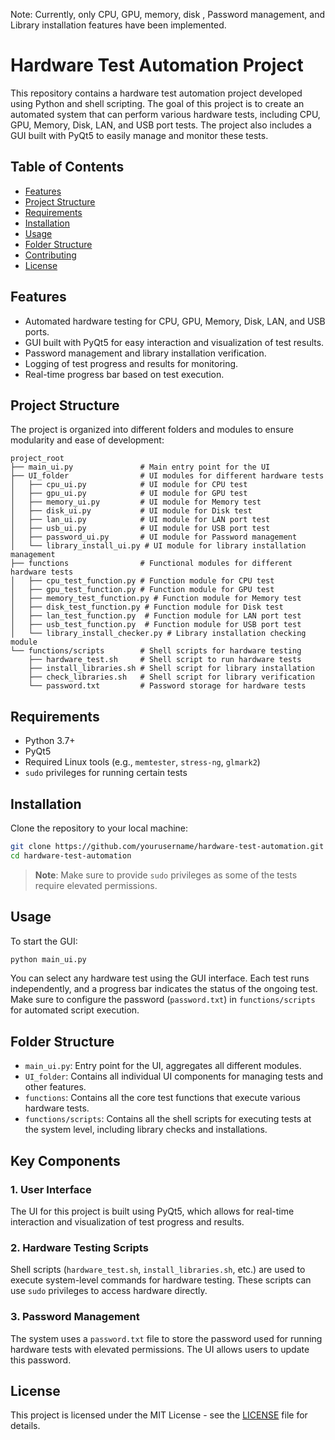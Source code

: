 Note: Currently, only CPU, GPU, memory, disk , Password management, and Library installation features have been implemented.

# Hardware Test Automation Project

This repository contains a hardware test automation project developed using Python and shell scripting. The goal of this project is to create an automated system that can perform various hardware tests, including CPU, GPU, Memory, Disk, LAN, and USB port tests. The project also includes a GUI built with PyQt5 to easily manage and monitor these tests.

## Table of Contents
- [Features](#features)
- [Project Structure](#project-structure)
- [Requirements](#requirements)
- [Installation](#installation)
- [Usage](#usage)
- [Folder Structure](#folder-structure)
- [Contributing](#contributing)
- [License](#license)

## Features
- Automated hardware testing for CPU, GPU, Memory, Disk, LAN, and USB ports.
- GUI built with PyQt5 for easy interaction and visualization of test results.
- Password management and library installation verification.
- Logging of test progress and results for monitoring.
- Real-time progress bar based on test execution.

## Project Structure
The project is organized into different folders and modules to ensure modularity and ease of development:

```plaintext
project_root
├── main_ui.py               # Main entry point for the UI
├── UI_folder                # UI modules for different hardware tests
│   ├── cpu_ui.py            # UI module for CPU test
│   ├── gpu_ui.py            # UI module for GPU test
│   ├── memory_ui.py         # UI module for Memory test
│   ├── disk_ui.py           # UI module for Disk test
│   ├── lan_ui.py            # UI module for LAN port test
│   ├── usb_ui.py            # UI module for USB port test
│   ├── password_ui.py       # UI module for Password management
│   └── library_install_ui.py # UI module for library installation management
├── functions                # Functional modules for different hardware tests
│   ├── cpu_test_function.py # Function module for CPU test
│   ├── gpu_test_function.py # Function module for GPU test
│   ├── memory_test_function.py # Function module for Memory test
│   ├── disk_test_function.py # Function module for Disk test
│   ├── lan_test_function.py  # Function module for LAN port test
│   ├── usb_test_function.py  # Function module for USB port test
│   └── library_install_checker.py # Library installation checking module
└── functions/scripts        # Shell scripts for hardware testing
    ├── hardware_test.sh     # Shell script to run hardware tests
    ├── install_libraries.sh # Shell script for library installation
    ├── check_libraries.sh   # Shell script for library verification
    └── password.txt         # Password storage for hardware tests
```

## Requirements
- Python 3.7+
- PyQt5
- Required Linux tools (e.g., `memtester`, `stress-ng`, `glmark2`)
- `sudo` privileges for running certain tests

## Installation
Clone the repository to your local machine:
```bash
git clone https://github.com/yourusername/hardware-test-automation.git
cd hardware-test-automation
```

> **Note**: Make sure to provide `sudo` privileges as some of the tests require elevated permissions.

## Usage
To start the GUI:
```bash
python main_ui.py
```

You can select any hardware test using the GUI interface. Each test runs independently, and a progress bar indicates the status of the ongoing test. Make sure to configure the password (`password.txt`) in `functions/scripts` for automated script execution.

## Folder Structure
- `main_ui.py`: Entry point for the UI, aggregates all different modules.
- `UI_folder`: Contains all individual UI components for managing tests and other features.
- `functions`: Contains all the core test functions that execute various hardware tests.
- `functions/scripts`: Contains all the shell scripts for executing tests at the system level, including library checks and installations.

## Key Components

### 1. User Interface
The UI for this project is built using PyQt5, which allows for real-time interaction and visualization of test progress and results.

### 2. Hardware Testing Scripts
Shell scripts (`hardware_test.sh`, `install_libraries.sh`, etc.) are used to execute system-level commands for hardware testing. These scripts can use `sudo` privileges to access hardware directly.

### 3. Password Management
The system uses a `password.txt` file to store the password used for running hardware tests with elevated permissions. The UI allows users to update this password.

## License
This project is licensed under the MIT License - see the [LICENSE](LICENSE) file for details.

